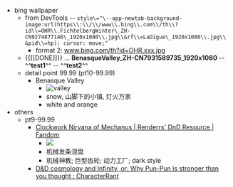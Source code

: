 - bing wallpaper
    - from DevTools -- `style\="\--app-newtab-background-image:url(https\\:\\/\\/www\\.bing\\.com\\/th\\?id\\=OHR\\.FichtelbergWinter\_ZH-CN9274877146\_1920x1080\\.jpg\\&rf\\=LaDigue\_1920x1080\\.jpg\\&pid\\=hp); cursor: move;"`
        - format 2: www.bing.com/th?id=OHR.xxx.jpg
    - {{[[DONE]]}} ...
**__BenasqueValley_ZH-CN7931589735_1920x1080__** -- ^^**test1**^^ -- ^^__test2__^^
    - detail point 99.99 (pt10-99.99)
        - Benasque Valley
            - ![valley](https://www.bing.com/th?id=OHR.BenasqueValley_ZH-CN7931589735_1920x1080.jpg)
            - snow, 山脚下的小镇, 灯火万家
            - white and orange 
- others
    - pt9-99.99
        - [Clockwork Nirvana of Mechanus | Renderrs' DnD Resource | Fandom](https://triplecrit.fandom.com/wiki/Mechanus)
            - ![](https://firebasestorage.googleapis.com/v0/b/firescript-577a2.appspot.com/o/imgs%2Fapp%2FXELiu-NovaKG%2FoGSdu_nHAz.jpg?alt=media&token=995ea666-6efa-4fa7-a409-2f84b5a646fc)
            - 机械发条涅盘
            - 机械神教; 巨型齿轮; 动力工厂; dark style
        - [D&D cosmology and Infinity, or: Why Pun-Pun is stronger than you thought : CharacterRant](https://www.reddit.com/r/CharacterRant/comments/6dwkbv/dd_cosmology_and_infinity_or_why_punpun_is/)
